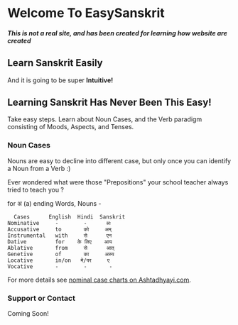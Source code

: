 # Welcome To EasySanskrit

##### This is not a real site, and has been created for learning how website are created

## Learn Sanskrit Easily

And it is going to be super **Intuitive!**

## Learning Sanskrit Has Never Been This Easy!
Take easy steps. Learn about Noun Cases, and the Verb paradigm consisting of Moods, Aspects, and Tenses.

### Noun Cases
Nouns are easy to decline into different case, but only once you can identify a Noun from a Verb :)

Ever wondered what were those "Prepositions" your school teacher always tried to teach you ?

for अ (a) ending Words, Nouns -
```
  Cases      English  Hindi  Sanskrit
Nominative     -        -      अः
Accusative     to       को     अम्
Instrumental   with     से      एन
Dative         for    के लिए    आय
Ablative       from     से      आत्
Genetive       of       का     अस्य
Locative       in/on   मे/पर     ए
Vocative       -        -       -
```

For more details see [nominal case charts on Ashtadhyayi.com](https://ashtadhyayi.com/shabda/01.002).

### Support or Contact
Coming Soon!
